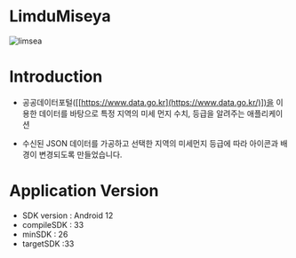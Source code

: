 # LimduMiseya

![limsea](https://github.com/limduh/LimduMiseya/assets/111894739/9831abb7-6efc-4f69-b53e-4d241f8e8303)

# Introduction
- 공공데이터포털([[https://www.data.go.kr](https://www.data.go.kr/)])을 이용한 데이터를 바탕으로 특정 지역의 미세 먼지 수치, 등급을 알려주는 애플리케이션

- 수신된 JSON 데이터를 가공하고 선택한 지역의 미세먼지 등급에 따라 아이콘과 배경이 변경되도록 만들었습니다.

# Application Version

- SDK version : Android 12
- compileSDK : 33
- minSDK : 26
- targetSDK :33




